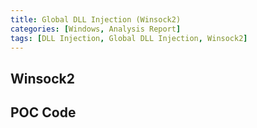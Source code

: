 ```yaml
---
title: Global DLL Injection (Winsock2)
categories: [Windows, Analysis Report]
tags: [DLL Injection, Global DLL Injection, Winsock2]
---
```


## Winsock2

## POC Code
